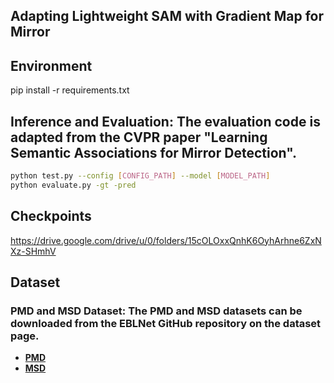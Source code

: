 ## Adapting Lightweight SAM with Gradient Map for Mirror

## Environment
pip install -r requirements.txt


## Inference and Evaluation: The evaluation code is adapted from the CVPR paper "Learning Semantic Associations for Mirror Detection".
```bash
python test.py --config [CONFIG_PATH] --model [MODEL_PATH]
python evaluate.py -gt -pred
```

## Checkpoints
https://drive.google.com/drive/u/0/folders/15cOLOxxQnhK6OyhArhne6ZxNXz-SHmhV

## Dataset

### PMD and MSD Dataset: The PMD and MSD datasets can be downloaded from the EBLNet GitHub repository on the dataset page.
- **[PMD](https://github.com/hehao13/EBLNet)**
- **[MSD](https://github.com/hehao13/EBLNet)**

